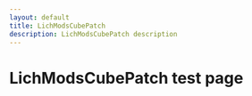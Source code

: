 ```yaml
---
layout: default
title: LichModsCubePatch
description: LichModsCubePatch description
---
```


# LichModsCubePatch test page

